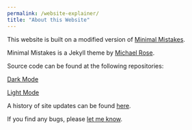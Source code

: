 ```yaml
---
permalink: /website-explainer/
title: "About this Website"
---
```


This website is  built on a modified version of [Minimal Mistakes](https://mmistakes.github.io/minimal-mistakes/about/).

Minimal Mistakes is a Jekyll theme by [Michael Rose](https://mademistakes.com/). 

Source code can be found at the following repositories:

[Dark Mode](https://github.com/danielrdowns/website-darkmode)

[Light Mode](https://github.com/danielrdowns/website)

A history of site updates can be found [here](/website-history/).

If you find any bugs, please [let me know](/contact/). 
